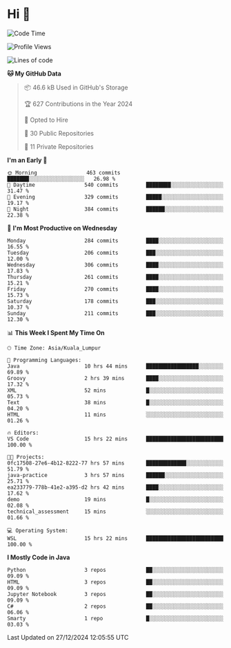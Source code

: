 <h1>Hi 👋</h1>

<!--START_SECTION:waka-->
![Code Time](http://img.shields.io/badge/Code%20Time-818%20hrs%208%20mins-blue)

![Profile Views](http://img.shields.io/badge/Profile%20Views-1-blue)

![Lines of code](https://img.shields.io/badge/From%20Hello%20World%20I%27ve%20Written-1.3%20million%20lines%20of%20code-blue)

**🐱 My GitHub Data** 

> 📦 46.6 kB Used in GitHub's Storage 
 > 
> 🏆 627 Contributions in the Year 2024
 > 
> 💼 Opted to Hire
 > 
> 📜 30 Public Repositories 
 > 
> 🔑 11 Private Repositories 
 > 
**I'm an Early 🐤** 

```text
🌞 Morning                463 commits         ███████░░░░░░░░░░░░░░░░░░   26.98 % 
🌆 Daytime                540 commits         ████████░░░░░░░░░░░░░░░░░   31.47 % 
🌃 Evening                329 commits         █████░░░░░░░░░░░░░░░░░░░░   19.17 % 
🌙 Night                  384 commits         ██████░░░░░░░░░░░░░░░░░░░   22.38 % 
```
📅 **I'm Most Productive on Wednesday** 

```text
Monday                   284 commits         ████░░░░░░░░░░░░░░░░░░░░░   16.55 % 
Tuesday                  206 commits         ███░░░░░░░░░░░░░░░░░░░░░░   12.00 % 
Wednesday                306 commits         ████░░░░░░░░░░░░░░░░░░░░░   17.83 % 
Thursday                 261 commits         ████░░░░░░░░░░░░░░░░░░░░░   15.21 % 
Friday                   270 commits         ████░░░░░░░░░░░░░░░░░░░░░   15.73 % 
Saturday                 178 commits         ███░░░░░░░░░░░░░░░░░░░░░░   10.37 % 
Sunday                   211 commits         ███░░░░░░░░░░░░░░░░░░░░░░   12.30 % 
```


📊 **This Week I Spent My Time On** 

```text
🕑︎ Time Zone: Asia/Kuala_Lumpur

💬 Programming Languages: 
Java                     10 hrs 44 mins      █████████████████░░░░░░░░   69.89 % 
Groovy                   2 hrs 39 mins       ████░░░░░░░░░░░░░░░░░░░░░   17.32 % 
XML                      52 mins             █░░░░░░░░░░░░░░░░░░░░░░░░   05.73 % 
Text                     38 mins             █░░░░░░░░░░░░░░░░░░░░░░░░   04.20 % 
HTML                     11 mins             ░░░░░░░░░░░░░░░░░░░░░░░░░   01.26 % 

🔥 Editors: 
VS Code                  15 hrs 22 mins      █████████████████████████   100.00 % 

🐱‍💻 Projects: 
0fc17508-27e6-4b12-8222-77 hrs 57 mins       █████████████░░░░░░░░░░░░   51.79 % 
java-practice            3 hrs 57 mins       ██████░░░░░░░░░░░░░░░░░░░   25.71 % 
ea233779-778b-41e2-a395-d2 hrs 42 mins       ████░░░░░░░░░░░░░░░░░░░░░   17.62 % 
demo                     19 mins             █░░░░░░░░░░░░░░░░░░░░░░░░   02.08 % 
technical_assessment     15 mins             ░░░░░░░░░░░░░░░░░░░░░░░░░   01.66 % 

💻 Operating System: 
WSL                      15 hrs 22 mins      █████████████████████████   100.00 % 
```

**I Mostly Code in Java** 

```text
Python                   3 repos             ██░░░░░░░░░░░░░░░░░░░░░░░   09.09 % 
HTML                     3 repos             ██░░░░░░░░░░░░░░░░░░░░░░░   09.09 % 
Jupyter Notebook         3 repos             ██░░░░░░░░░░░░░░░░░░░░░░░   09.09 % 
C#                       2 repos             ██░░░░░░░░░░░░░░░░░░░░░░░   06.06 % 
Smarty                   1 repo              █░░░░░░░░░░░░░░░░░░░░░░░░   03.03 % 
```




 Last Updated on 27/12/2024 12:05:55 UTC
<!--END_SECTION:waka-->
